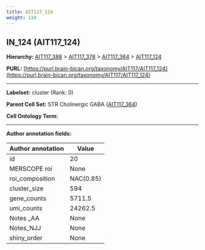 ```yaml
---
title: AIT117_124
weight: 124
---
```

## IN_124 (AIT117_124)
<b>Hierarchy: </b>
[AIT117_388](../AIT117_388) >
[AIT117_378](../AIT117_378) >
[AIT117_364](../AIT117_364) >
[AIT117_124](../AIT117_124)

**PURL:** [https://purl.brain-bican.org/taxonomy/AIT117/AIT117_124](https://purl.brain-bican.org/taxonomy/AIT117/AIT117_124)

---


**Labelset:** cluster (Rank: 0)

**Parent Cell Set:** STR Cholinergic GABA ([AIT117_364](../AIT117_364))



**Cell Ontology Term:** 

[MARKER GENES.]: #


---

[TRANSFERRED ANNOTATIONS.]: #


[AUTHOR ANNOTATION FIELDS.]: #


**Author annotation fields:**

| Author annotation | Value |
|-------------------|-------|
|id|20|
|MERSCOPE roi|None|
|roi_composition|NAC(0.85) | GPe(0.06) | GPi(0.06)|
|cluster_size|594|
|gene_counts|5711.5|
|umi_counts|24262.5|
|Notes _AA|None|
|Notes_NJJ|None|
|shiny_order|None|
